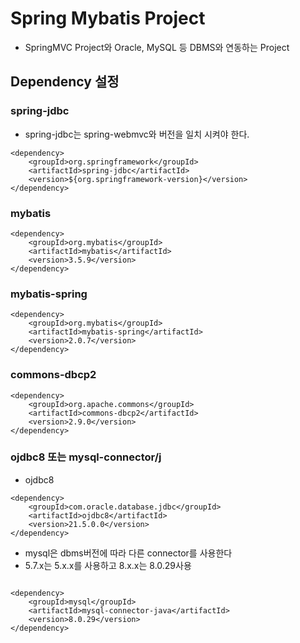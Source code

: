 # Spring Mybatis Project
* SpringMVC Project와 Oracle, MySQL 등 DBMS와 연동하는 Project

## Dependency 설정
### spring-jdbc
* spring-jdbc는 spring-webmvc와 버전을 일치 시켜야 한다.
```
<dependency>
	<groupId>org.springframework</groupId>
	<artifactId>spring-jdbc</artifactId>
	<version>${org.springframework-version}</version>
</dependency>
```
### mybatis
```
<dependency>
    <groupId>org.mybatis</groupId>
    <artifactId>mybatis</artifactId>
    <version>3.5.9</version>
</dependency>

```
### mybatis-spring
```
<dependency>
    <groupId>org.mybatis</groupId>
    <artifactId>mybatis-spring</artifactId>
    <version>2.0.7</version>
</dependency>
```
### commons-dbcp2
```
<dependency>
    <groupId>org.apache.commons</groupId>
    <artifactId>commons-dbcp2</artifactId>
    <version>2.9.0</version>
</dependency>
```
### ojdbc8 또는 mysql-connector/j
* ojdbc8
```
<dependency>
    <groupId>com.oracle.database.jdbc</groupId>
    <artifactId>ojdbc8</artifactId>
    <version>21.5.0.0</version>
</dependency>
```
* mysql은 dbms버전에 따라 다른 connector를 사용한다
* 5.7.x는 5.x.x를 사용하고 8.x.x는 8.0.29사용
```

<dependency>
    <groupId>mysql</groupId>
    <artifactId>mysql-connector-java</artifactId>
    <version>8.0.29</version>
</dependency>

```